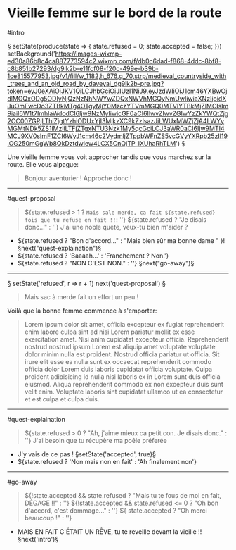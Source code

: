# Vieille femme sur le bord de la route

#intro 

§
setState(produce(state => {
  state.refused = 0;
  state.accepted = false;
}))
setBackground('https://images-wixmp-ed30a86b8c4ca887773594c2.wixmp.com/f/db0c6dad-f868-4ddc-8bf8-c8b851b27293/dg9lk2b-e11fcf08-f20c-499e-b39b-1ce815577953.jpg/v1/fill/w_1182,h_676,q_70,strp/medieval_countryside_with_trees_and_an_old_road_by_daveyai_dg9lk2b-pre.jpg?token=eyJ0eXAiOiJKV1QiLCJhbGciOiJIUzI1NiJ9.eyJzdWIiOiJ1cm46YXBwOjdlMGQxODg5ODIyNjQzNzNhNWYwZDQxNWVhMGQyNmUwIiwiaXNzIjoidXJuOmFwcDo3ZTBkMTg4OTgyMjY0MzczYTVmMGQ0MTVlYTBkMjZlMCIsIm9iaiI6W1t7ImhlaWdodCI6Ijw9NzMyIiwicGF0aCI6IlwvZlwvZGIwYzZkYWQtZjg2OC00ZGRjLThiZjgtYzhiODUxYjI3MjkzXC9kZzlsazJiLWUxMWZjZjA4LWYyMGMtNDk5ZS1iMzliLTFjZTgxNTU3Nzk1My5qcGciLCJ3aWR0aCI6Ijw9MTI4MCJ9XV0sImF1ZCI6WyJ1cm46c2VydmljZTppbWFnZS5vcGVyYXRpb25zIl19.OG250mGgWb8QkDztdwiew4LCX5CnQjTP_lXUhaRhTLM')
§

Une vieille femme vous voit approcher tandis que vous marchez sur la route.
Elle vous alpague:

> Bonjour aventurier !
> Approche donc !

---

#quest-proposal

> ${state.refused > 1 ? `Mais sale merde, ca fait ${state.refused} fois que tu refuse en fait !!`: ''}
> ${state.refused ? "Je disais donc..." : ''}
> J'ai une noble quête, veux-tu bien m'aider ?

- ${state.refused ? "Bon d'accord..." : "Mais bien sûr ma bonne dame " }! §next("quest-explaination")§
- ${state.refused ? 'Baaaah...' : 'Franchement ? Non.'}
- ${state.refused ? "NON C'EST NON." : ''} §next("go-away")§

---

§
setState('refused', r => r + 1)
next('quest-proposal')
§

>Mais sac à merde fait un effort un peu ! 

Voilà que la bonne femme commence à s'emporter:

>Lorem ipsum dolor sit amet, officia excepteur ex fugiat reprehenderit enim labore culpa sint ad nisi Lorem pariatur mollit ex esse exercitation amet. Nisi anim cupidatat excepteur officia. Reprehenderit nostrud nostrud ipsum Lorem est aliquip amet voluptate voluptate dolor minim nulla est proident. Nostrud officia pariatur ut officia. Sit irure elit esse ea nulla sunt ex occaecat reprehenderit commodo officia dolor Lorem duis laboris cupidatat officia voluptate. Culpa proident adipisicing id nulla nisi laboris ex in Lorem sunt duis officia eiusmod. Aliqua reprehenderit commodo ex non excepteur duis sunt velit enim. Voluptate laboris sint cupidatat ullamco ut ea consectetur et est culpa et culpa duis.

--- 

#quest-explaination

>${state.refused > 0 ? "Ah, j'aime mieux ca petit con. Je disais donc." : ''}
>J'ai besoin que tu récupère ma poêle préferée

- J'y vais de ce pas ! §setState('accepted', true)§
- ${state.refused ? 'Non mais non en fait' : 'Ah finalement non'}

---

#go-away

>${!state.accepted && state.refused ? "Mais tu te fous de moi en fait, DÉGAGE !!" : ''}
>${!state.accepted && state.refused <= 0 ? "Oh bon d'accord, c'est dommage..." : ''}
>${ state.accepted ? "Oh merci beaucoup !" : ''}

- MAIS EN FAIT C'ÉTAIT UN RÊVE, tu te reveille devant la vieille !! §next('intro')§

